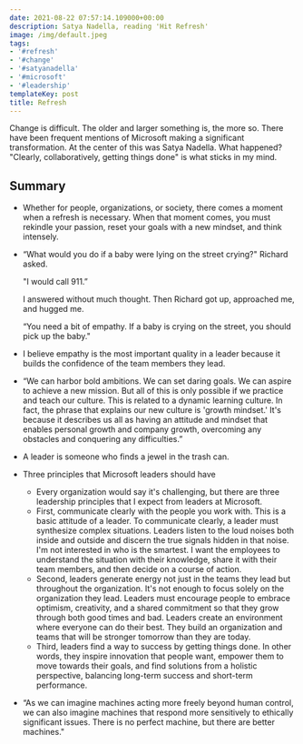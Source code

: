 ```yaml
---
date: 2021-08-22 07:57:14.109000+00:00
description: Satya Nadella, reading 'Hit Refresh'
image: /img/default.jpeg
tags:
- '#refresh'
- '#change'
- '#satyanadella'
- '#microsoft'
- '#leadership'
templateKey: post
title: Refresh
---
```

Change is difficult. The older and larger something is, the more so. There have been frequent mentions of Microsoft making a significant transformation. At the center of this was Satya Nadella. What happened? "Clearly, collaboratively, getting things done" is what sticks in my mind.


## Summary

* Whether for people, organizations, or society, there comes a moment when a refresh is necessary. When that moment comes, you must rekindle your passion, reset your goals with a new mindset, and think intensely.
* “What would you do if a baby were lying on the street crying?" Richard asked.

  "I would call 911.”

  I answered without much thought. Then Richard got up, approached me, and hugged me.

  “You need a bit of empathy. If a baby is crying on the street, you should pick up the baby."
* I believe empathy is the most important quality in a leader because it builds the confidence of the team members they lead.
* “We can harbor bold ambitions. We can set daring goals. We can aspire to achieve a new mission. But all of this is only possible if we practice and teach our culture. This is related to a dynamic learning culture. In fact, the phrase that explains our new culture is 'growth mindset.' It's because it describes us all as having an attitude and mindset that enables personal growth and company growth, overcoming any obstacles and conquering any difficulties.”
* A leader is someone who finds a jewel in the trash can.
* Three principles that Microsoft leaders should have
  * Every organization would say it's challenging, but there are three leadership principles that I expect from leaders at Microsoft.
  * First, communicate clearly with the people you work with. This is a basic attitude of a leader. To communicate clearly, a leader must synthesize complex situations. Leaders listen to the loud noises both inside and outside and discern the true signals hidden in that noise. I'm not interested in who is the smartest. I want the employees to understand the situation with their knowledge, share it with their team members, and then decide on a course of action.
  * Second, leaders generate energy not just in the teams they lead but throughout the organization. It's not enough to focus solely on the organization they lead. Leaders must encourage people to embrace optimism, creativity, and a shared commitment so that they grow through both good times and bad. Leaders create an environment where everyone can do their best. They build an organization and teams that will be stronger tomorrow than they are today.
  * Third, leaders find a way to success by getting things done. In other words, they inspire innovation that people want, empower them to move towards their goals, and find solutions from a holistic perspective, balancing long-term success and short-term performance.
* “As we can imagine machines acting more freely beyond human control, we can also imagine machines that respond more sensitively to ethically significant issues. There is no perfect machine, but there are better machines."
